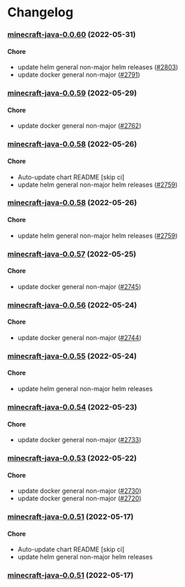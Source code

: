 # Changelog<br>


<a name="minecraft-java-0.0.60"></a>
### [minecraft-java-0.0.60](https://github.com/truecharts/apps/compare/minecraft-java-0.0.59...minecraft-java-0.0.60) (2022-05-31)

#### Chore

* update helm general non-major helm releases ([#2803](https://github.com/truecharts/apps/issues/2803))
* update docker general non-major ([#2791](https://github.com/truecharts/apps/issues/2791))



<a name="minecraft-java-0.0.59"></a>
### [minecraft-java-0.0.59](https://github.com/truecharts/apps/compare/minecraft-java-0.0.58...minecraft-java-0.0.59) (2022-05-29)

#### Chore

* update docker general non-major ([#2762](https://github.com/truecharts/apps/issues/2762))



<a name="minecraft-java-0.0.58"></a>
### [minecraft-java-0.0.58](https://github.com/truecharts/apps/compare/minecraft-java-0.0.57...minecraft-java-0.0.58) (2022-05-26)

#### Chore

* Auto-update chart README [skip ci]
* update helm general non-major helm releases ([#2759](https://github.com/truecharts/apps/issues/2759))



<a name="minecraft-java-0.0.58"></a>
### [minecraft-java-0.0.58](https://github.com/truecharts/apps/compare/minecraft-java-0.0.57...minecraft-java-0.0.58) (2022-05-26)

#### Chore

* update helm general non-major helm releases ([#2759](https://github.com/truecharts/apps/issues/2759))



<a name="minecraft-java-0.0.57"></a>
### [minecraft-java-0.0.57](https://github.com/truecharts/apps/compare/minecraft-java-0.0.56...minecraft-java-0.0.57) (2022-05-25)

#### Chore

* update docker general non-major ([#2745](https://github.com/truecharts/apps/issues/2745))



<a name="minecraft-java-0.0.56"></a>
### [minecraft-java-0.0.56](https://github.com/truecharts/apps/compare/minecraft-java-0.0.55...minecraft-java-0.0.56) (2022-05-24)

#### Chore

* update docker general non-major ([#2744](https://github.com/truecharts/apps/issues/2744))



<a name="minecraft-java-0.0.55"></a>
### [minecraft-java-0.0.55](https://github.com/truecharts/apps/compare/minecraft-java-0.0.54...minecraft-java-0.0.55) (2022-05-24)

#### Chore

* update helm general non-major helm releases



<a name="minecraft-java-0.0.54"></a>
### [minecraft-java-0.0.54](https://github.com/truecharts/apps/compare/minecraft-java-0.0.53...minecraft-java-0.0.54) (2022-05-23)

#### Chore

* update docker general non-major ([#2733](https://github.com/truecharts/apps/issues/2733))



<a name="minecraft-java-0.0.53"></a>
### [minecraft-java-0.0.53](https://github.com/truecharts/apps/compare/minecraft-java-0.0.51...minecraft-java-0.0.53) (2022-05-22)

#### Chore

* update docker general non-major ([#2730](https://github.com/truecharts/apps/issues/2730))
* update docker general non-major ([#2720](https://github.com/truecharts/apps/issues/2720))



<a name="minecraft-java-0.0.51"></a>
### [minecraft-java-0.0.51](https://github.com/truecharts/apps/compare/minecraft-java-0.0.50...minecraft-java-0.0.51) (2022-05-17)

#### Chore

* Auto-update chart README [skip ci]
* update helm general non-major helm releases



<a name="minecraft-java-0.0.51"></a>
### [minecraft-java-0.0.51](https://github.com/truecharts/apps/compare/minecraft-java-0.0.50...minecraft-java-0.0.51) (2022-05-17)
